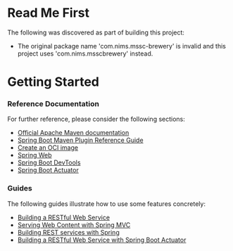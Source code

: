 # Read Me First
The following was discovered as part of building this project:

* The original package name 'com.nims.mssc-brewery' is invalid and this project uses 'com.nims.msscbrewery' instead.

# Getting Started

### Reference Documentation
For further reference, please consider the following sections:

* [Official Apache Maven documentation](https://maven.apache.org/guides/index.html)
* [Spring Boot Maven Plugin Reference Guide](https://docs.spring.io/spring-boot/docs/2.4.0/maven-plugin/reference/html/)
* [Create an OCI image](https://docs.spring.io/spring-boot/docs/2.4.0/maven-plugin/reference/html/#build-image)
* [Spring Web](https://docs.spring.io/spring-boot/docs/2.4.0/reference/htmlsingle/#boot-features-developing-web-applications)
* [Spring Boot DevTools](https://docs.spring.io/spring-boot/docs/2.4.0/reference/htmlsingle/#using-boot-devtools)
* [Spring Boot Actuator](https://docs.spring.io/spring-boot/docs/2.4.0/reference/htmlsingle/#production-ready)

### Guides
The following guides illustrate how to use some features concretely:

* [Building a RESTful Web Service](https://spring.io/guides/gs/rest-service/)
* [Serving Web Content with Spring MVC](https://spring.io/guides/gs/serving-web-content/)
* [Building REST services with Spring](https://spring.io/guides/tutorials/bookmarks/)
* [Building a RESTful Web Service with Spring Boot Actuator](https://spring.io/guides/gs/actuator-service/)


